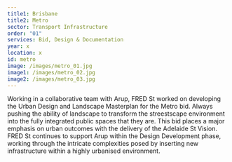 ```yaml
---
title1: Brisbane
title2: Metro
sector: Transport Infrastructure
order: "01"
services: Bid, Design & Documentation
year: x
location: x
id: metro
image: /images/metro_01.jpg
image1: /images/metro_02.jpg
image2: /images/metro_03.jpg
---
```

Working in a collaborative team with Arup, FRED St worked on
developing the Urban Design and Landscape Masterplan for the Metro bid. Always
pushing the ability of landscape to transform the streestscape environment
into the fully integrated public spaces that they are. This bid places a major
emphasis on urban outcomes with the delivery of the Adelaide St Vision. FRED
St continues to support Arup within the Design Development phase, working
through the intricate complexities posed by inserting new infrastructure
within a highly urbanised environment.
